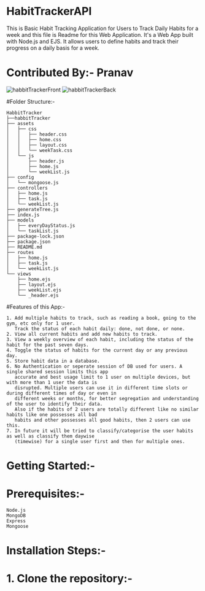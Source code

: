 # HabitTrackerAPI
This is Basic Habit Tracking Application for Users to Track Daily Habits for a week and this file is Readme for this Web Application. It's a Web App built with Node.js and EJS. It allows users to define habits and track their progress on a daily basis for a week.
# Contributed By:- Pranav

![habbitTrackerFront](https://github.com/vijaysaipranav/habbitTracker/assets/113119849/618fce3b-8bf3-4d1d-b4f5-3b35b3de7e2c)
![habbitTrackerBack](https://github.com/vijaysaipranav/habbitTracker/assets/113119849/62d174d6-9301-4c1a-88dc-331122df710c)

#Folder Structure:-

```
HabbitTracker
├──habbitTracker
├── assets
│   ├── css
│   │   ├── header.css
│   │   ├── home.css
│   │   ├── layout.css
│   │   └── weekTask.css
│   └── js
│       ├── header.js
│       ├── home.js
│       └── weekList.js
├── config
│   └── mongoose.js
├── controllers
│   ├── home.js
│   ├── task.js
│   └── weekList.js
├── generateTree.js
├── index.js
├── models
│   ├── everyDayStatus.js
│   └── taskList.js
├── package-lock.json
├── package.json
├── README.md
├── routes
│   ├── home.js
│   ├── task.js
│   └── weekList.js
└── views
    ├── home.ejs
    ├── layout.ejs
    ├── weekList.ejs
    └── _header.ejs
```

#Features of this App:-
```
1. Add multiple habits to track, such as reading a book, going to the gym, etc only for 1 user.
   Track the status of each habit daily: done, not done, or none.
2. View all current habits and add new habits to track.
3. View a weekly overview of each habit, including the status of the habit for the past seven days.
4. Toggle the status of habits for the current day or any previous day.
5. Store habit data in a database.
6. No Authentication or seperate session of DB used for users. A single shared session limits this app 
   accurate and best usage limit to 1 user on multiple devices, but with more than 1 user the data is 
   disrupted. Multiple users can use it in different time slots or during different times of day or even in 
   different weeks or months, for better segregation and understanding of the user to identify their data. 
   Also if the habits of 2 users are totally different like no similar habits like one possesses all bad 
   habits and other possesses all good habits, then 2 users can use this.
7. In future it will be tried to classify/categorise the user habits as well as classify them daywise 		 
   (timewise) for a single user first and then for multiple ones.
```
# Getting Started:-
# Prerequisites:-
```
Node.js
MongoDB
Express
Mongoose
```
# Installation Steps:-
# 1. Clone the repository:-
```

```
